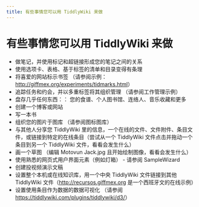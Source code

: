 ```yaml
---
title: 有些事情您可以用 TiddlyWiki 来做
---
```


# 有些事情您可以用 TiddlyWiki 来做

* 做笔记，并使用标记和超链接形成您的笔记之间的关系
* 使用选项卡、表格、基于标签的清单和目录变得有条理
* 将喜爱的网站标示书签 （请参阅示例：<http://giffmex.org/experiments/tidmarks.html>）
* 追踪任务和约会，并以多重标签将其组织管理 （请参阅工作管理示例）
* 盘存几乎任何东西：： 您的食谱、个人图书馆、连络人、音乐收藏和更多
* 创建一个博客或网站
* 写一本书
* 组织您的图片于图库 （请参阅图标图库）
* 与其他人分享您 TiddlyWiki 里的信息，一个在线的文件、文件附件、条目文件，或链接到特定的在线条目（尝试从一个 TiddlyWiki 文件点击并拖动一个条目到另一个 TiddlyWiki 文件，看看会发生什么）
* 画一个草图 （编辑 Motovun Jack.jpg 且开始绘制图像，看看会发生什么）
* 使用熟悉的网页式用户界面元素（例如灯箱） - 请参阅 SampleWizard
* 创建投视频演示文稿
* 设置整个本机或在线知识库，用一个中央 TiddlyWiki 文件链接到其他 TiddlyWiki 文件（<http://recursos.giffmex.org> 是一个西班牙文的在线示例）
* 设置使用条目作为数据的数据可视化 （请参阅 <https://tiddlywiki.com/plugins/tiddlywiki/d3/>）